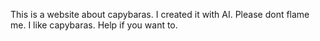 This is a website about capybaras. I created it with AI. Please dont flame me. I like capybaras.
Help if you want to.
